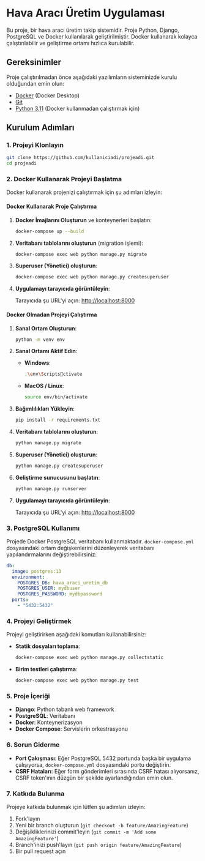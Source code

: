 
# Hava Aracı Üretim Uygulaması

Bu proje, bir hava aracı üretim takip sistemidir. Proje Python, Django, PostgreSQL ve Docker kullanılarak geliştirilmiştir. Docker kullanarak kolayca çalıştırılabilir ve geliştirme ortamı hızlıca kurulabilir.

## Gereksinimler

Proje çalıştırılmadan önce aşağıdaki yazılımların sisteminizde kurulu olduğundan emin olun:

- [Docker](https://www.docker.com/get-started) (Docker Desktop)
- [Git](https://git-scm.com/)
- [Python 3.11](https://www.python.org/downloads/) (Docker kullanmadan çalıştırmak için)

## Kurulum Adımları

### 1. Projeyi Klonlayın

```bash
git clone https://github.com/kullaniciadi/projeadi.git
cd projeadi
```

### 2. Docker Kullanarak Projeyi Başlatma

Docker kullanarak projenizi çalıştırmak için şu adımları izleyin:

#### Docker Kullanarak Proje Çalıştırma

1. **Docker İmajlarını Oluşturun** ve konteynerleri başlatın:

   ```bash
   docker-compose up --build
   ```

2. **Veritabanı tablolarını oluşturun** (migration işlemi):

   ```bash
   docker-compose exec web python manage.py migrate
   ```

3. **Superuser (Yönetici) oluşturun**:

   ```bash
   docker-compose exec web python manage.py createsuperuser
   ```

4. **Uygulamayı tarayıcıda görüntüleyin**:

   Tarayıcıda şu URL'yi açın: [http://localhost:8000](http://localhost:8000)

#### Docker Olmadan Projeyi Çalıştırma

1. **Sanal Ortam Oluşturun**:

   ```bash
   python -m venv env
   ```

2. **Sanal Ortamı Aktif Edin**:

   - **Windows**:
   
     ```bash
     .\env\Scriptsctivate
     ```

   - **MacOS / Linux**:
   
     ```bash
     source env/bin/activate
     ```

3. **Bağımlılıkları Yükleyin**:

   ```bash
   pip install -r requirements.txt
   ```

4. **Veritabanı tablolarını oluşturun**:

   ```bash
   python manage.py migrate
   ```

5. **Superuser (Yönetici) oluşturun**:

   ```bash
   python manage.py createsuperuser
   ```

6. **Geliştirme sunucusunu başlatın**:

   ```bash
   python manage.py runserver
   ```

7. **Uygulamayı tarayıcıda görüntüleyin**:
   
   Tarayıcıda şu URL'yi açın: [http://localhost:8000](http://localhost:8000)

### 3. PostgreSQL Kullanımı

Projede Docker PostgreSQL veritabanı kullanmaktadır. `docker-compose.yml` dosyasındaki ortam değişkenlerini düzenleyerek veritabanı yapılandırmalarını değiştirebilirsiniz:

```yaml
db:
  image: postgres:13
  environment:
    POSTGRES_DB: hava_araci_uretim_db
    POSTGRES_USER: mydbuser
    POSTGRES_PASSWORD: mydbpassword
  ports:
    - "5432:5432"
```

### 4. Projeyi Geliştirmek

Projeyi geliştirirken aşağıdaki komutları kullanabilirsiniz:

- **Statik dosyaları toplama**:

  ```bash
  docker-compose exec web python manage.py collectstatic
  ```

- **Birim testleri çalıştırma**:

  ```bash
  docker-compose exec web python manage.py test
  ```

### 5. Proje İçeriği

- **Django**: Python tabanlı web framework
- **PostgreSQL**: Veritabanı
- **Docker**: Konteynerizasyon
- **Docker Compose**: Servislerin orkestrasyonu

### 6. Sorun Giderme

- **Port Çakışması**: Eğer PostgreSQL 5432 portunda başka bir uygulama çalışıyorsa, `docker-compose.yml` dosyasındaki portu değiştirin.
- **CSRF Hataları**: Eğer form gönderimleri sırasında CSRF hatası alıyorsanız, CSRF token'ının düzgün bir şekilde ayarlandığından emin olun.

### 7. Katkıda Bulunma

Projeye katkıda bulunmak için lütfen şu adımları izleyin:

1. Fork'layın
2. Yeni bir branch oluşturun (`git checkout -b feature/AmazingFeature`)
3. Değişikliklerinizi commit'leyin (`git commit -m 'Add some AmazingFeature'`)
4. Branch'inizi push'layın (`git push origin feature/AmazingFeature`)
5. Bir pull request açın
